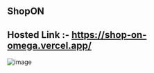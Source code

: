 ## S h o p O N

## Hosted Link :- https://shop-on-omega.vercel.app/

![image](https://github.com/DrNKGupta/ShopON/assets/98959174/f1b1a24f-d340-41d4-b0e6-5caa64a9643f)
